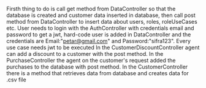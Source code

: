 Firsth thing to do is call get method from DataController so that  the database is created and customer data inserted in database, then call post method from DataController to insert data about users, roles, roleUseCases etc.
User needs to login with the AuthController with credentials email and password to get a jwt, hard-code user is added in DataController and the credentials are Email:"petar@gmail.com" and Password:"sifra123". 
Every use case needs jwt to be executed
In the CustomerDiscountController agent can add a discount to a customer with the post method.
In the PurchaseController the agent on the customer's request added the purchases to the database with post method.
In the CustomerController there is a method that retrieves data from database and creates data for .csv file
